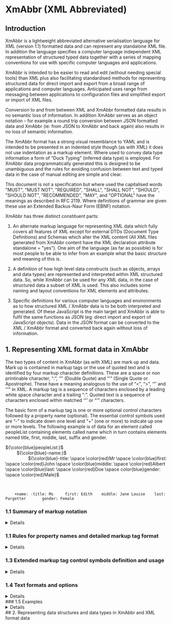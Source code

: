 # **XmAbbr (XML Abbreviated)**

## Introduction

XmAbbr is a lightweight abbreviated alternative serialisation language for XML (version 1.1) formatted data and can represent any standalone XML file. In addition the language specifies a computer language independent XML representation of structured typed data together with a series of mapping conventions for use with specific computer languages and applications.

XmAbbr is intended to be easier to read and edit (without needing special tools) than XML plus also facilitating standardised methods for representing structured data for direct import and export from a broad range of applications and computer languages. Anticipated uses range from messaging between applications to configuration files and simplified export or import of XML files.

Conversion to and from between XML and XmAbbr formatted data results in no semantic loss of information. In addition XmAbbr serves as an object notation – for example a round trip conversion between JSON formatted data and XmAbbr (ie: from JSON to XmAbbr and back again) also results in no loss of semantic information.

The XmAbbr format has a strong visual resemblance to YAML and is intended to be presented in an indented style though (as with XML) it does not use indentation as a markup element. Where used to convey data type information a form of “Duck Typing” (inferred data type) is employed. For XmAbbr data programmatically generated this is designed to be unambiguous and the rules for avoiding confusion between text and typed data in the case of manual editing are simple and clear.

This document is not a specification but where used the capitalised words "MUST", "MUST NOT", "REQUIRED", "SHALL", "SHALL NOT", "SHOULD", "SHOULD NOT", "RECOMMENDED",  "MAY", and       "OPTIONAL" have the meanings as described in RFC 2119. Where definitions of grammar are given these use an Extended Backus-Naur Form (EBNF) notation.

XmAbbr has three distinct constituent parts:

1. An alternate markup language for representing XML data which fully covers all features of XML except for external DTDs (Document Type Definitions) and Schemas which alter the XML content (All XML files generated from XmAbbr content have the XML declaration attribute standalone = "yes"). One aim of the language (as far as possible) is for most people to be able to infer from an example what the basic structure and meaning of this is.

2. A definition of how high level data constructs (such as objects, arrays and data types) are represented and interpreted within XML structured data. So, while XmAbbr can be used for any XML data, in the case of structured data a subset of XML is used. This also includes some naming and layout conventions for XML elements and attributes.

3. Specific definitions for various computer languages and environments as to how structured XML / XmAbbr data is to be both interpreted and generated. Of these JavaScript is the main target and XmAbbr is able to fulfil the same functions as JSON (eg: direct import and export of JavaScript objects). Data in the JSON format can be converted to the XML / XmAbbr format and converted back again without loss of information.

## 1. Representing XML format data in XmAbbr

The two types of content in XmAbbr (as with XML) are mark up and data. Mark up is contained in markup tags or the use of quoted text and is identified by four markup character definitions. These are a space or non printinable character, “:”, ‘”’ (Double Quote) and “’” (Single Quote or Apostrophe). These have a meaning analogous to the use of “<”, “>”, ‘”’ and “’” in XML. A markup tag is a sequence of characters enclosed by a leading white space character and a trailing “:”.  Quoted text is a sequence of characters enclosed within matched ‘”’ or “’” characters. 

The basic form of a markup tag is one or more optional control characters followed by a property name (optional). The essential control symbols used are “-” to indicate down one level and “+” (one or more) to indicate up one or more levels. The following example is of data for an element called peopleList containing elements called name which in turn contains elements named title, first, middle, last, suffix and gender.

${\color{blue}peopleList:}$  <br>
          ${\color{blue}-name:}$  <br>
                    ${\color{blue}-title: \space \color{red}Mr \space \color{blue}first: \space \color{red}John \space \color{blue}middle: \space \color{red}Albert \space \color{blue}last: \space \color{red}Doe \space color{blue}gender: \space \color{red}Male}$  <br>

<br>
        
        +name: -title: Ms     first: Edith    middle: Jane Louise    last: Pargetter       gender: Female

### 1.1 Summary of markup notation 
<details>
<summary>   Details </summary>

Before processing any XmAbbr input data is normalised to Unicode NFC (Normalisation Form Canonical Composition). This is however applied before any numeric character references are decoded. Any space or non-printable character is treated as a word or token delimiter

#### 1.1.1 Property Name rules

Property names are either standard names or quoted text (QuotedText). A standard name follows the form common in most computer languages of variable names starting with a visible character which is not a symbol or ASCII decimal digit (0–9) with digits allowed for following characters. In addition the underline (“_”) character is allowed as both a starting and following character while  hyphen minus (“-”) can be a following character. Within XML the additional characters of “:” and “.” are allowed within property names but are used for specific purposes (such as namespaces) and are not allowed in XmAbbr standard names.
 
<details>
<summary> EBNF definition </summary>

NonPrintingChar ::=  #x20 |[#x00-#x19] #x7F-#x9F| [#x2000-#x200A] |#x2028 | #x2029 | #x202F | #x205F | #x3000 
SeparatorSpaces ::= ( NonPrintingChar )+

SingleQuotedText ::= "'" ( [^'] | "''" )* "'"
DoubleQuotedText ::= '"' ( [^"] | '""' )* '"'
QuotedText ::= SingleQuotedText | DoubleQuotedText


TokenisedString ::= SeparatorSpaces 
TokenisedText ::= SeparatorSpaces 


NameStartChar ::= ":" | [A-Z] | "_" | [a-z] | [#xC0-#xD6] | [#xD8-#xF6] | [#xF8-#x2FF] | [#x370-#x37D] | [#x37F-#x1FFF] | [#x200C-#x200D] | [#x2070-#x218F] | [#x2C00-#x2FEF] | [#x3001-#xD7FF] | [#xF900-#xFDCF] | [#xFDF0-#xFFFD] | [#x10000-#xEFFFF]
NameChar ::= NameStartChar | "-" | "." | [0-9] | #xB7 | [#x0300-#x036F] | [#x203F-#x2040]
Name ::= NameStartChar ( NameChar )*
Names ::= Name ( #x20 Name )*
Nmtoken ::= ( NameChar )+
Nmtokens ::= Nmtoken ( #x20 Nmtoken )*
</details>

</details>

### 1.1 Rules for property names and detailed markup tag format 
<details>
<summary>   Details </summary>

Insert text here

</details>

### 1.3 Extended markup tag control symbols definition and usage
 
<details>
<summary>   Details </summary>

Insert text here

</details>

### 1.4 Text formats and options 
<details>
<summary>   Details </summary>

Insert text here

</details>
### 1.5 Examples 
<details>
<summary>   Details </summary>

Insert text here

</details>
## 2. Representing data structures and data types in XmAbbr and XML format data

